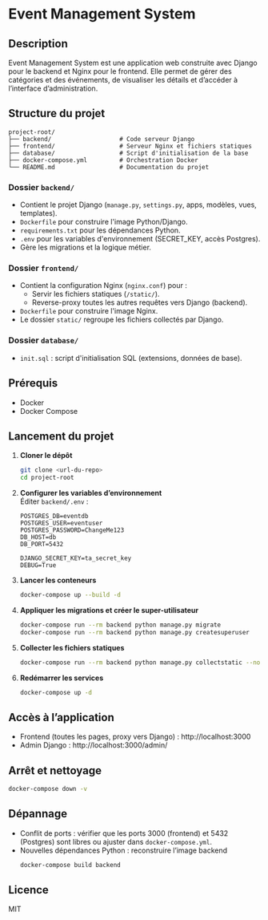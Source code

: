 # Event Management System

## Description
Event Management System est une application web construite avec Django pour le backend et Nginx pour le frontend. Elle permet de gérer des catégories et des événements, de visualiser les détails et d’accéder à l’interface d’administration.

## Structure du projet
```
project-root/
├── backend/                   # Code serveur Django
├── frontend/                  # Serveur Nginx et fichiers statiques
├── database/                  # Script d'initialisation de la base
├── docker-compose.yml         # Orchestration Docker
└── README.md                  # Documentation du projet
```

### Dossier `backend/`
- Contient le projet Django (`manage.py`, `settings.py`, apps, modèles, vues, templates).
- `Dockerfile` pour construire l'image Python/Django.
- `requirements.txt` pour les dépendances Python.
- `.env` pour les variables d'environnement (SECRET_KEY, accès Postgres).
- Gère les migrations et la logique métier.

### Dossier `frontend/`
- Contient la configuration Nginx (`nginx.conf`) pour :
  - Servir les fichiers statiques (`/static/`).
  - Reverse-proxy toutes les autres requêtes vers Django (backend).
- `Dockerfile` pour construire l'image Nginx.
- Le dossier `static/` regroupe les fichiers collectés par Django.

### Dossier `database/`
- `init.sql` : script d'initialisation SQL (extensions, données de base).

## Prérequis
- Docker
- Docker Compose

## Lancement du projet

1. **Cloner le dépôt**  
   ```bash
   git clone <url-du-repo>
   cd project-root
   ```

2. **Configurer les variables d’environnement**  
   Éditer `backend/.env` :
   ```dotenv
   POSTGRES_DB=eventdb
   POSTGRES_USER=eventuser
   POSTGRES_PASSWORD=ChangeMe123
   DB_HOST=db
   DB_PORT=5432

   DJANGO_SECRET_KEY=ta_secret_key
   DEBUG=True
   ```

3. **Lancer les conteneurs**  
   ```bash
   docker-compose up --build -d
   ```

4. **Appliquer les migrations et créer le super-utilisateur**  
   ```bash
   docker-compose run --rm backend python manage.py migrate
   docker-compose run --rm backend python manage.py createsuperuser
   ```

5. **Collecter les fichiers statiques**  
   ```bash
   docker-compose run --rm backend python manage.py collectstatic --noinput
   ```

6. **Redémarrer les services**  
   ```bash
   docker-compose up -d
   ```

## Accès à l’application
- Frontend (toutes les pages, proxy vers Django) : http://localhost:3000  
- Admin Django : http://localhost:3000/admin/

## Arrêt et nettoyage
```bash
docker-compose down -v
```

## Dépannage
- Conflit de ports : vérifier que les ports 3000 (frontend) et 5432 (Postgres) sont libres ou ajuster dans `docker-compose.yml`.
- Nouvelles dépendances Python : reconstruire l’image backend  
  ```bash
  docker-compose build backend
  ```

## Licence
MIT

